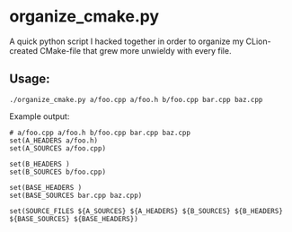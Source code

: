 # organize\_cmake.py

A quick python script I hacked together in order to organize my CLion-created CMake-file that grew more unwieldy
with every file.

## Usage:

    ./organize_cmake.py a/foo.cpp a/foo.h b/foo.cpp bar.cpp baz.cpp

Example output:

	# a/foo.cpp a/foo.h b/foo.cpp bar.cpp baz.cpp
	set(A_HEADERS a/foo.h)
	set(A_SOURCES a/foo.cpp)

	set(B_HEADERS )
	set(B_SOURCES b/foo.cpp)

	set(BASE_HEADERS )
	set(BASE_SOURCES bar.cpp baz.cpp)

	set(SOURCE_FILES ${A_SOURCES} ${A_HEADERS} ${B_SOURCES} ${B_HEADERS} ${BASE_SOURCES} ${BASE_HEADERS})
	
